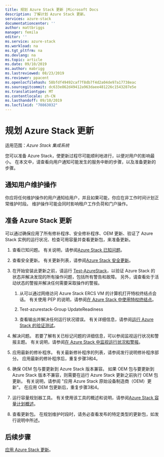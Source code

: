 ```yaml
---
title: 规划 Azure Stack 更新 |Microsoft Docs
description: 了解计划 Azure Stack 更新。
services: azure-stack
documentationcenter: ''
author: mattbriggs
manager: femila
editor: ''
ms.service: azure-stack
ms.workload: na
ms.tgt_pltfrm: na
ms.devlang: na
ms.topic: article
ms.date: 09/10/2019
ms.author: mabrigg
ms.lastreviewed: 08/23/2019
ms.reviewer: ppacent
ms.openlocfilehash: 58bfdf49492caf7f8db7f4d2a04de97a17738eac
ms.sourcegitcommit: dc633e862d49412a963daee481226c1543287e5e
ms.translationtype: MT
ms.contentlocale: zh-CN
ms.lasthandoff: 09/10/2019
ms.locfileid: "70863032"
---
```

# <a name="plan-for-an-azure-stack-update"></a>规划 Azure Stack 更新

适用范围：*Azure Stack 集成系统*

您可以准备 Azure Stack，使更新过程尽可能顺利地进行，以便对用户的影响最小。 在本文中，请查看向用户通知可能发生的服务中断的步骤，以及准备更新的步骤。

## <a name="notify-your-users-of-maintenance-operations"></a>通知用户维护操作

你应将任何维护操作的用户通知给用户，并且如果可能，你应在非工作时间计划正常维护时段。 维护操作可能会同时影响租户工作负荷和门户操作。

## <a name="prepare-for-an-azure-stack-update"></a>准备 Azure Stack 更新

可以通过确保应用了所有修补程序、安全修补程序、OEM 更新、验证了 Azure Stack 实例的运行状况、检查可用容量并查看更新包，来准备更新。

1. 查看已知问题。 有关说明，请参阅[Azure Stack 已知问题](https://docs.microsoft.com/azure-stack/operator/azure-stack-release-notes-known-issues-1907)。

2. 查看安全更新。 有关更新列表，请参阅[Azure Stack 安全更新](https://docs.microsoft.com/azure-stack/operator/azure-stack-release-notes-security-updates-1907)。

3. 在开始安装此更新之前，请运行 [Test-AzureStack](https://docs.microsoft.com/azure-stack/operator/azure-stack-diagnostic-test)，以验证 Azure Stack 的状态并解决发现的所有操作问题，包括所有警告和故障。 另外，请查看处于活动状态的警报并解决任何需要采取操作的警报。

    1. 从可以通过网络访问 Azure Stack ERCS VM 的计算机打开特权终结点会话。 有关使用 PEP 的说明，请参阅[在 Azure Stack 中使用特权终结点](https://docs.microsoft.com/azure-stack/operator/azure-stack-privileged-endpoint)。

    2. Test-azurestack-Group UpdateReadiness

    3. 查看输出并解决任何运行状况错误。 有关详细信息，请参阅[运行 Azure Stack 的验证测试](https://docs.microsoft.com/azure-stack/operator/azure-stack-diagnostic-test)。

4. 解决问题。 若要了解有关已标记问题的详细信息，可以参阅监视运行状况和警报主题。 有关说明，请参阅[在 Azure Stack 中监视运行状况和警报](https://docs.microsoft.com/azure-stack/operator/azure-stack-monitor-health)。

5. 应用最新的修补程序。 有关最新修补程序的列表，请参阅发行说明修补程序部分。 应用最新的修补程序后，重复步骤3和4。

6. 确保 OEM 包与要更新到 Azure Stack 版本兼容。 如果 OEM 包与要更新到 Azure Stack 版本不兼容，则需要在运行 Azure Stack 更新之前执行 OEM 包更新。 有关说明，请参阅 "应用 Azure Stack 原始设备制造商（OEM）更新"。 在应用 OEM 包更新后，重复步骤3和4。

7. 运行容量规划器工具。 有关使用该工具的概述和说明，请参阅[Azure Stack 容量计划概述](https://docs.microsoft.com/azure-stack/operator/azure-stack-capacity-planning-overview)。

8. 查看更新包。 在规划维护时段时，请务必查看发布的特定类型的更新包，如发行说明中所述。

## <a name="next-steps"></a>后续步骤

[应用 Azure Stack 更新](azure-stack-apply-updates.md)。
